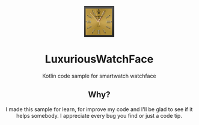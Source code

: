 <div align="center">


<img src="./app/src/main/res/drawable/preview.png" alt="LuxuriousWatchFace logo" title="LuxuriousWatchFace logo" width="80"/>

# LuxuriousWatchFace

Kotlin code sample for smartwatch watchface

## Why?

I made this sample for learn, for improve my code and I'll be glad to see if it helps somebody. I appreciate every bug you find or just a code tip.

</div>
